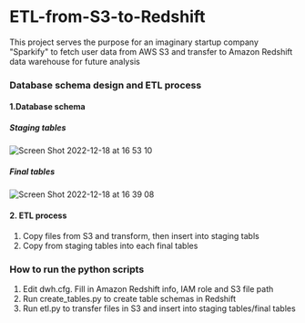 # ETL-from-S3-to-Redshift
This project serves the purpose for an imaginary startup company "Sparkify" to fetch user data from AWS S3 and transfer to Amazon Redshift data warehouse for future analysis
### Database schema design and ETL process  
#### 1.Database schema    
##### Staging tables   
![Screen Shot 2022-12-18 at 16 53 10](https://user-images.githubusercontent.com/88352138/208328830-2044b52e-ef9a-4c6f-86f9-ab55adf2189c.png)

##### Final tables   
![Screen Shot 2022-12-18 at 16 39 08](https://user-images.githubusercontent.com/88352138/208328128-c160277c-fb4e-4970-a3cb-cf38379bcabc.png)

#### 2. ETL process    
1. Copy files from S3 and transform, then insert into staging tabls
2. Copy from staging tables into each final tables
### How to run the python scripts
1. Edit dwh.cfg. Fill in Amazon Redshift info, IAM role and S3 file path
2. Run create_tables.py to create table schemas in Redshift
3. Run etl.py to transfer files in S3 and insert into staging tables/final tables
